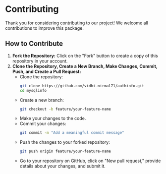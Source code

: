 # Contributing

Thank you for considering contributing to our project! We welcome all contributions to improve this package.  

## How to Contribute  

1. **Fork the Repository:** Click on the "Fork" button to create a copy of this repository in your account.  
2. **Clone the Repository, Create a New Branch, Make Changes, Commit, Push, and Create a Pull Request:**  
   - Clone the repository:  
     ```bash
     git clone https://github.com/vidhi-nirmal71/authinfo.git
     cd mysqlinfo
     ```
   - Create a new branch:  
     ```bash
     git checkout -b feature/your-feature-name
     ```
   - Make your changes to the code.  
   - Commit your changes:  
     ```bash
     git commit -m "Add a meaningful commit message"
     ```
   - Push the changes to your forked repository:  
     ```bash
     git push origin feature/your-feature-name
     ```
   - Go to your repository on GitHub, click on "New pull request," provide details about your changes, and submit it.
